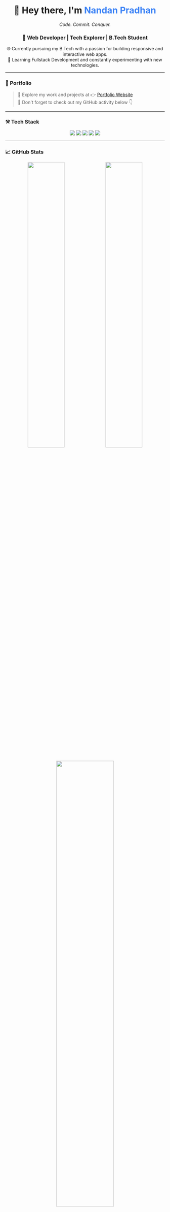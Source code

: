 <h1 align="center">👋 Hey there, I'm <span style="color:#3b82f6;">Nandan Pradhan</span></h1>
<p align="center"><em>Code. Commit. Conquer.</em></p>
<h3 align="center">🚀 Web Developer | Tech Explorer | B.Tech Student</h3>

<p align="center">
  🌐 Currently pursuing my B.Tech with a passion for building responsive and interactive web apps. <br>
  🔭 Learning Fullstack Development and constantly experimenting with new technologies.
</p>

---

### 🔗 Portfolio

> 🎯 Explore my work and projects at 👉 [Portfolio Website](https://-profile.netlify.app/)  
> 📌 Don't forget to check out my GitHub activity below 👇

---

### ⚒️ Tech Stack

<p align="center">
  <img src="https://img.shields.io/badge/HTML5-E34F26?style=for-the-badge&logo=html5&logoColor=white" />
  <img src="https://img.shields.io/badge/CSS3-1572B6?style=for-the-badge&logo=css3&logoColor=white" />
  <img src="https://img.shields.io/badge/JavaScript-F7DF1E?style=for-the-badge&logo=javascript&logoColor=black" />
  <img src="https://img.shields.io/badge/Python-3776AB?style=for-the-badge&logo=python&logoColor=white" />
  <img src="https://img.shields.io/badge/Git-F05032?style=for-the-badge&logo=git&logoColor=white" />
</p>

---

### 📈 GitHub Stats

<p align="center">
  <img src="https://github-readme-stats.vercel.app/api?username=pradhannandan&show_icons=true&theme=radical&hide_border=true" width="48%" />
  <img src="https://github-readme-streak-stats.herokuapp.com/?user=pradhannandan&theme=radical&hide_border=true" width="48%" />
</p>

<p align="center">
  <img src="https://github-readme-stats.vercel.app/api/top-langs/?username=pradhannandan&layout=compact&theme=radical&hide_border=true" width="60%" />
</p>


